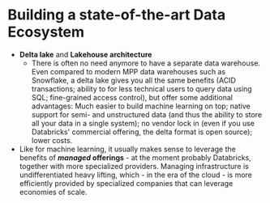 
# Building a state-of-the-art Data Ecosystem
- **Delta lake** and **Lakehouse architecture**
  - There is often no need anymore to have a separate data warehouse. Even compared to modern
    MPP data warehouses such as Snowflake, a delta lake gives you all the same 
    benefits (ACID transactions; ability to for less technical 
    users to query data using SQL; fine-grained access control), but offer some additional advantages: Much easier to 
    build machine learning on top; native support for semi- and unstructured data (and thus the 
    ability to store all your data in a single system); no vendor 
    lock in 
    (even if you use Databricks' commercial offering, the delta format is open source); lower costs.
- Like for machine learning, it usually makes sense to leverage the benefits of ***managed* 
  offerings** - at the moment probably Databricks, together with more specialized providers. Managing infrastructure is undifferentiated 
  heavy lifting, which - in the era of the cloud - is more efficiently provided by specialized 
  companies that can leverage economies of scale.